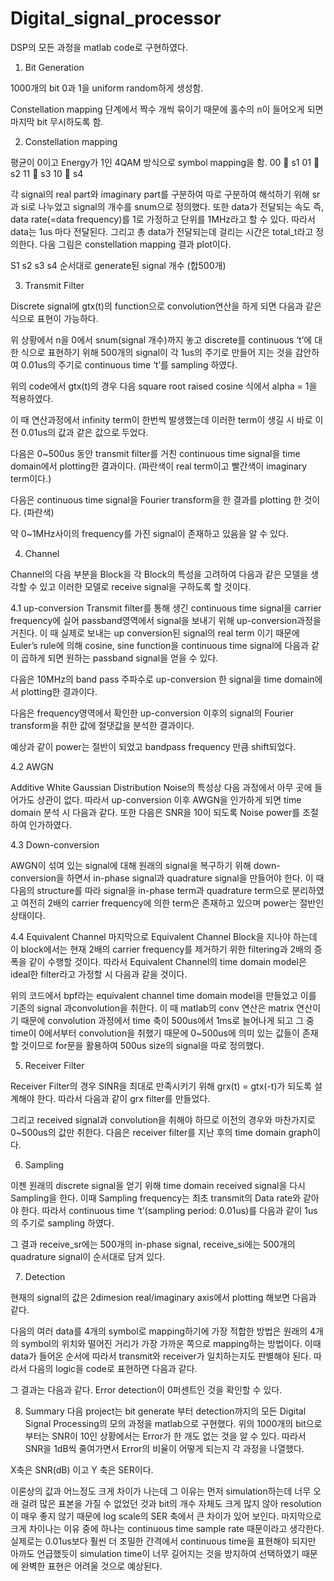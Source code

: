# Digital_signal_processor
DSP의 모든 과정을 matlab code로 구현하였다.

1.	Bit Generation

 1000개의 bit 0과 1을 uniform random하게 생성함.
 
Constellation mapping 단계에서 짝수 개씩 묶이기 때문에 홀수의 n이 들어오게 되면 마지막 bit 무시하도록 함.





2.	Constellation mapping

 평균이 0이고 Energy가 1인 4QAM 방식으로 symbol mapping을 함.
00  s1
01  s2
11  s3
10  s4
 
각 signal의 real part와 imaginary part를 구분하여 따로 구분하여 해석하기 위해 sr과 si로 나누었고 signal의 개수를 snum으로 정의했다. 또한 data가 전달되는 속도 즉, data rate(=data frequency)를 1로 가정하고 단위를 1MHz라고 할 수 있다. 따라서 data는 1us 마다 전달된다. 그리고 총 data가 전달되는데 걸리는 시간은 total_t라고 정의한다.
다음 그림은 constellation mapping 결과 plot이다.
 
<constellation mapping>
S1 s2 s3 s4 순서대로 generate된 signal 개수 (합500개)
 








3.	Transmit Filter

Discrete signal에 gtx(t)의 function으로 convolution연산을 하게 되면 다음과 같은 식으로 표현이 가능하다.
 
위 상황에서 n을 0에서 snum(signal 개수)까지 놓고 discrete를 continuous ‘t’에 대한 식으로 표현하기 위해 500개의 signal이 각 1us의 주기로 만들어 지는 것을 감안하여 0.01us의 주기로 continuous time ‘t’를 sampling 하였다.
 
위의 code에서 gtx(t)의 경우 다음 square root raised cosine 식에서 alpha = 1을 적용하였다.
 
이 때 연산과정에서 infinity term이 한번씩 발생했는데 이러한 term이 생길 시 바로 이전 0.01us의 값과 같은 값으로 두었다.


다음은 0~500us 동안 transmit filter를 거친 continuous time signal을 time domain에서 plotting한 결과이다. (파란색이 real term이고 빨간색이 imaginary term이다.)
 

다음은 continuous time signal을 Fourier transform을 한 결과를 plotting 한 것이다. (파란색)
 
약 0~1MHz사이의 frequency를 가진 signal이 존재하고 있음을 알 수 있다. 

4.	Channel

 

Channel의 다음 부분을 Block을 각 Block의 특성을 고려하여 다음과 같은 모델을 생각할 수 있고 이러한 모델로 receive signal을 구하도록 할 것이다.


 



4.1 up-conversion
 Transmit filter를 통해 생긴 continuous time signal을 carrier frequency에 실어 passband영역에서 signal을 보내기 위해 up-conversion과정을 거친다. 이 때 실제로 보내는 up conversion된 signal의 real term 이기 때문에 Euler’s rule에 의해 cosine, sine function을 continuous time signal에 다음과 같이 곱하게 되면 원하는 passband signal을 얻을 수 있다.
 
 

다음은 10MHz의 band pass 주파수로 up-conversion 한 signal을 time domain에서 plotting한 결과이다.
 

다음은 frequency영역에서 확인한 up-conversion 이후의 signal의 Fourier transform을 취한 값에 절댓값을 분석한 결과이다.
 
 
예상과 같이 power는 절반이 되었고 bandpass frequency 만큼 shift되었다.







4.2 AWGN

Additive White Gaussian Distribution Noise의 특성상 다음 과정에서 아무 곳에 들어가도 상관이 없다. 따라서 up-conversion 이후 AWGN을 인가하게 되면 time domain 분석 시 다음과 같다. 또한 다음은 SNR을 10이 되도록 Noise power를 조절하여 인가하였다.
 
 
 


4.3 Down-conversion

AWGN이 섞여 있는 signal에 대해 원래의 signal을 복구하기 위해 down-conversion을 하면서 in-phase signal과 quadrature signal을 만들어야 한다.
이 때 다음의 structure를 따라 signal을 in-phase term과 quadrature term으로 분리하였고 여전히 2배의 carrier frequency에 의한 term은 존재하고 있으며 power는 절반인 상태이다.
 
 









4.4 Equivalent Channel
마지막으로 Equivalent Channel Block을 지나야 하는데 이 block에서는 현재 2배의 carrier frequency를 제거하기 위한 filtering과 2배의 증폭을 같이 수행할 것이다. 따라서 Equivalent Channel의 time domain model은 ideal한 filter라고 가정할 시 다음과 같을 것이다.
 
 

위의 코드에서 bpf라는 equivalent channel time domain model을 만들었고 이를 기존의 signal 과convolution을 취한다. 이 때 matlab의 conv 연산은 matrix 연산이기 때문에 convolution 과정에서 time 축이 500us에서 1ms로 늘어나게 되고 그 중 time이 0에서부터 convolution을 취했기 때문에 0~500us에 의미 있는 값들이 존재할 것이므로 for문을 활용하여 500us size의 signal을 따로 정의했다.
 
5.	Receiver Filter

 Receiver Filter의 경우 SINR을 최대로 만족시키기 위해 grx(t) = gtx(-t)가 되도록 설계해야 한다. 따라서 다음과 같이 grx filter를 만들었다.
 
그리고 received signal과 convolution을 취해야 하므로 이전의 경우와 마찬가지로 0~500us의 값만 취한다. 다음은 receiver filter를 지난 후의 time domain graph이다.
 






6.	Sampling

 이젠 원래의 discrete signal을 얻기 위해 time domain received signal을 다시 Sampling을 한다. 이때 Sampling frequency는 최초 transmit의 Data rate와 같아야 한다. 따라서 continuous time ‘t’(sampling period: 0.01us)를 다음과 같이 1us의 주기로 sampling 하였다.
 
그 결과 receive_sr에는 500개의 in-phase signal, receive_si에는 500개의 quadrature signal이 순서대로 담겨 있다.

7.	Detection

현재의 signal의 값은 2dimesion real/imaginary axis에서 plotting 해보면 다음과 같다. 
 
다음의 여러 data를 4개의 symbol로 mapping하기에 가장 적합한 방법은 원래의 4개의 symbol의 위치와 떨어진 거리가 가장 가까운 쪽으로 mapping하는 방법이다. 이때 data가 들어온 순서에 따라서 transmit와 receiver가 일치하는지도 판별해야 된다. 따라서 다음의 logic을 code로 표현하면 다음과 같다. 
 



 

그 결과는 다음과 같다. Error detection이 0퍼센트인 것을 확인할 수 있다.
 



8.	Summary
 다음 project는 bit generate 부터 detection까지의 모든 Digital Signal Processing의 모의 과정을 matlab으로 구현했다. 위의 1000개의 bit으로부터는 SNR이 10인 상황에서는 Error가 한 개도 없는 것을 알 수 있다. 따라서 SNR을 1dB씩 줄여가면서 Error의 비율이 어떻게 되는지 각 과정을 나열했다.



X축은 SNR(dB) 이고 Y 축은 SER이다.

이론상의 값과 어느정도 크게 차이가 나는데 그 이유는 먼저 simulation하는데 너무 오래 걸려 많은 표본을 가질 수 없었던 것과 bit의 개수 자체도 크게 많지 않아 resolution이 매우 좋지 않기 때문에 log scale의 SER 축에서 큰 차이가 있어 보인다. 
마지막으로 크게 차이나는 이유 중에 하나는 continuous time sample rate 때문이라고 생각한다. 실제로는 0.01us보다 훨씬 더 조밀한 간격에서 continuous time을 표현해야 되지만 아까도 언급했듯이 simulation time이 너무 길어지는 것을 방지하여 선택하였기 때문에 완벽한 표현은 어려울 것으로 예상된다. 
